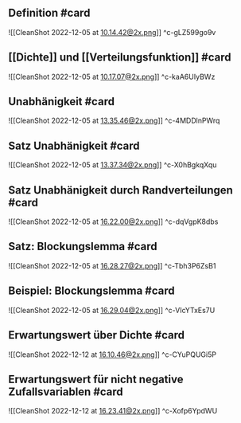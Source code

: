 ## Definition #card 
![[CleanShot 2022-12-05 at 10.14.42@2x.png]]
^c-gLZ599go9v

## [[Dichte]] und [[Verteilungsfunktion]] #card 
![[CleanShot 2022-12-05 at 10.17.07@2x.png]]
^c-kaA6UIyBWz

## Unabhänigkeit #card 
![[CleanShot 2022-12-05 at 13.35.46@2x.png]]
^c-4MDDlnPWrq

## Satz Unabhänigkeit #card 
![[CleanShot 2022-12-05 at 13.37.34@2x.png]]
^c-X0hBgkqXqu

## Satz Unabhänigkeit durch Randverteilungen #card 
![[CleanShot 2022-12-05 at 16.22.00@2x.png]]
^c-dqVgpK8dbs

## Satz: Blockungslemma #card 
![[CleanShot 2022-12-05 at 16.28.27@2x.png]]
^c-Tbh3P6ZsB1

## Beispiel: Blockungslemma #card 
![[CleanShot 2022-12-05 at 16.29.04@2x.png]]
^c-VIcYTxEs7U

## Erwartungswert über Dichte #card 
![[CleanShot 2022-12-12 at 16.10.46@2x.png]]
^c-CYuPQUGi5P

## Erwartungswert für nicht negative Zufallsvariablen #card 
![[CleanShot 2022-12-12 at 16.23.41@2x.png]]
^c-Xofp6YpdWU